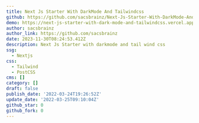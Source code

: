 ```yaml
---
title: Next Js Starter With DarkMode And Tailwindcss
github: https://github.com/sacsbrainz/Next-Js-Starter-With-DarkMode-And-Tailwindcss
demo: https://next-js-starter-with-dark-mode-and-tailwindcss.vercel.app/
author: sacsbrainz
author_link: https://github.com/sacsbrainz
date: 2023-11-30T08:24:53.412Z
description: Next Js Starter with darkmode and tail wind css
ssg:
  - Nextjs
css:
  - Tailwind
  - PostCSS
cms: []
category: []
draft: false
publish_date: '2022-03-24T19:26:52Z'
update_date: '2022-03-25T09:10:04Z'
github_star: 0
github_fork: 0
---
```

